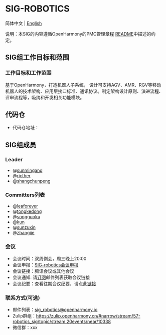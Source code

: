 # SIG-ROBOTICS
简体中文 | [English](./sig_robotics.md)

说明：本SIG的内容遵循OpenHarmony的PMC管理章程 [README](/zh/pmc.md)中描述的约定。

## SIG组工作目标和范围

### 工作目标和工作范围
基于OpenHarmony，打造机器人子系统， 设计可支持AGV、AMR、RGV等移动机器人的技术架构、应用层接口标准、通讯协议。制定架构设计原则、演进流程、评审流程等，吸纳和开发相关功能模块。

## 代码仓
- 代码仓地址：

## SIG组成员

### Leader
- @[sunmingang](https://gitee.com/sunmingang)
- @[ricther](https://gitee.com/ricther)
- @[shangchunpeng](https://gitee.com/shangchunpeng)

### Committers列表
- @[leaforever](https://gitee.com/leaforever)
- @[tongkedong](https://gitee.com/tongkedong)
- @[songguoku](https://gitee.com/songguoku)
- @[kun](https://gitee.com/kun)
- @[sunzuxin](https://gitee.com/sunzuxin)
- @[zhangjie](https://gitee.com/zhangjie)


### 会议
 - 会议时间：双周例会，周三晚上20:00
 - 会议申报：[SIG-robotics会议申报](https://etherpad.openharmony.cn/p/sig-robotics)
 - 会议链接：腾讯会议或其他会议
 - 会议通知: 请[订阅](dev@openharmony.io)邮件列表获取会议链接
 - 会议纪要：查看往期会议纪要，请点此[链接](https://gitee.com/openharmony-sig/sig-content/tree/master/robotics/meetings)

### 联系方式(可选)

- 邮件列表：sig_robotics@openharmony.io
- Zulip群组：https://zulip.openharmony.cn/#narrow/stream/57-robotics_sig/topic/stream.20events/near/10338
- 微信群：xxx
